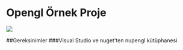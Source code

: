 # Opengl Örnek Proje

![](opengl.gif)

##Gereksinimler
###Visual Studio ve nuget'ten nupengl kütüphanesi
